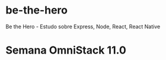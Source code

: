 # be-the-hero
Be the Hero - Estudo sobre Express, Node, React, React Native


<h1>
Semana OmniStack 11.0

</h1>
